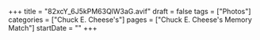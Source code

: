+++
title = "82xcY_6J5kPM63QlW3aG.avif"
draft = false
tags = ["Photos"]
categories = ["Chuck E. Cheese's"]
pages = ["Chuck E. Cheese's Memory Match"]
startDate = ""
+++
